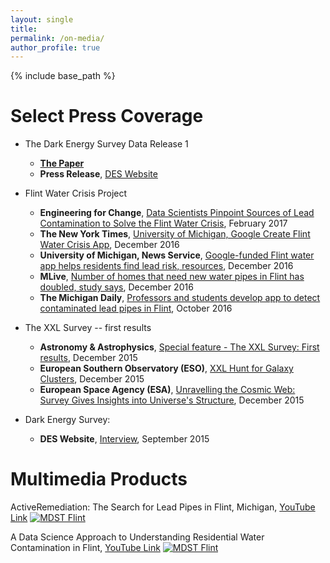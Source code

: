 ```yaml
---
layout: single
title: 
permalink: /on-media/
author_profile: true
---
```


{% include base_path %}

Select Press Coverage
======
* The Dark Energy Survey Data Release 1
    * **[The Paper](https://www.darkenergysurvey.org/wp-content/uploads/2018/01/DR1Release.pdf)**
    * **Press Release**, [DES Website](https://www.darkenergysurvey.org/news/dark-energy-survey-publicly-releases-first-three-years-data/)
    
    
* Flint Water Crisis Project
    * **Engineering for Change**, [Data Scientists Pinpoint Sources of Lead Contamination to Solve the Flint Water Crisis](https://www.engineeringforchange.org/data-scientists-pinpointing-sources-lead-contamination-solve-flint-water-crisis/), February 2017
    * **The New York Times**, [University of Michigan, Google Create Flint Water Crisis App](http://www.nytimes.com/aponline/2016/12/11/us/ap-us-flint-water-app.html?ref=aponline), December 2016
    * **University of Michigan, News Service**, [Google-funded Flint water app helps residents find lead risk, resources](http://ns.umich.edu/new/multimedia/videos/24394-google-funded-flint-water-app-helps-residents-find-lead-risk-resources), December 2016
    * **MLive**, [Number of homes that need new water pipes in Flint has doubled, study says](http://www.mlive.com/news/flint/index.ssf/2016/12/study_says_nearly_30000_flint.html), December 2016
    * **The Michigan Daily**, [Professors and students develop app to detect contaminated lead pipes in Flint](https://www.michigandaily.com/section/news/professors-and-students-team-detect-lead-pipes-flint), October 2016


* The XXL Survey -- first results
	 * **Astronomy & Astrophysics**, [Special feature - The XXL Survey: First results](https://www.aanda.org/2015-press-releases/1171),  December 2015
	 * **European Southern Observatory (ESO)**, [XXL Hunt for Galaxy Clusters](http://www.eso.org/public/news/eso1548), December 2015
    * **European Space Agency (ESA)**, [Unravelling the Cosmic Web: Survey Gives Insights into Universe's Structure](http://sci.esa.int/xmm-newton/57031-unravelling-the-cosmic-web-survey-gives-insights-into-universes-structure/), December 2015


* Dark Energy Survey:
    * **DES Website**, [Interview](http://www.darkenergysurvey.org/scientistoftheweek/arya-farahi/), September 2015


Multimedia Products
======

ActiveRemediation: The Search for Lead Pipes in Flint, Michigan, [YouTube Link](https://www.youtube.com/watch?v=YbIn_axYu9E)
[![MDST Flint](https://img.youtube.com/vi/YbIn_axYu9E/0.jpg)](https://www.youtube.com/watch?v=YbIn_axYu9E "MDST Flint")

A Data Science Approach to Understanding Residential Water Contamination in Flint, [YouTube Link](https://www.youtube.com/watch?v=0g66ImaV8Ag)
[![MDST Flint](https://img.youtube.com/vi/0g66ImaV8Ag/0.jpg)](https://www.youtube.com/watch?v=0g66ImaV8Ag "MDST Flint")

